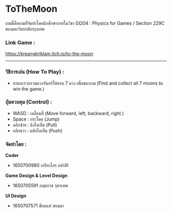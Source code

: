ToTheMoon
==============
เกมนี้คือเกมที่จัดทำโดยนักศึกษาภายในวิชา GI204 : Physics for Games / Section 229C ของมหาวิทยาลัยกรุงเทพ

### Link Game :

https://kreangkriklam.itch.io/to-the-moon

---

### วิธีการเล่น (How To Play) :

* หาและรวบรวมดวงจันทร์ให้ครบ 7 ดวง เพื่อชนะเกม (Find and collect all 7 moons to win the game.)

### ปุ่มควบคุม (Control) :

* WASD : เคลื่อนที่ (Move forward, left, backward, right.)
* Space : กระโดด (Jump)
* คลิกซ้าย : ดึงไอเท็ม (Pull)
* คลิกขวา : ผลักไอเท็ม (Push)

### จัดทำโดย :

**Coder**
* 1650700980 เกรียงไกร กล่ำสิริ 

**Game Design & Level Design**
* 1650705591 กฤตภาส จุฑาเทพ

**UI Design**
* 1650707571 ชัยนนท์ พรมมา
